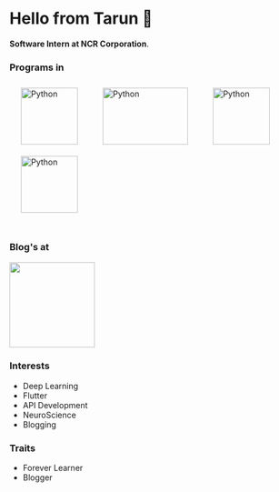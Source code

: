 # Hello from Tarun 👋

<b>Software Intern at NCR Corporation</b>.
<br>

### Programs in

<div class="row">
    <img src="https://howtolearn.me/wp-content/uploads/2014/04/python-logo.png" width=100 height=100 align="middle" hspace="20" vspace="10" alt="Python">
    <img src="https://cdn-images-1.medium.com/max/1200/0*JWyRX0OvflgVHFUF" width=150 height=100 align="middle" hspace="20" vspace="10" alt="Python">
    <img src="https://th.bing.com/th/id/OIP.J6Wow2smEdZ0uVRNT1useAHaGi?pid=Api&rs=1" width=100 height=100 align="middle" hspace="20" vspace="10" alt="Python">
    <img src="https://upload.wikimedia.org/wikipedia/commons/thumb/7/7a/C_Sharp_logo.svg/1200px-C_Sharp_logo.svg.png" width=100 height=100 align="middle" hspace="20" vspace="10" alt="Python">
</div>
<br>

### Blog's at

<a href="https://learnai1.home.blog/"><img src="https://learnai1home.files.wordpress.com/2020/05/cropped-helloworld.png?w=300" height=150 width=150></a>

### Interests

* Deep Learning
* Flutter
* API Development
* NeuroScience
* Blogging
### Traits

* Forever Learner
* Blogger
